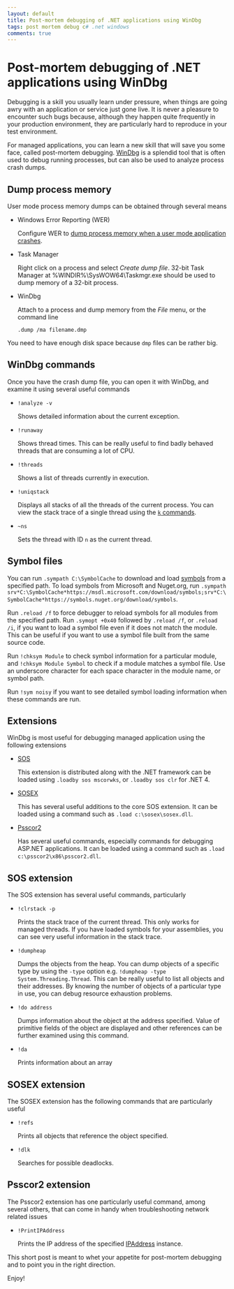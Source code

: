 ```yaml
---
layout: default
title: Post-mortem debugging of .NET applications using WinDbg
tags: post mortem debug c# .net windows
comments: true
---
```

# Post-mortem debugging of .NET applications using WinDbg

Debugging is a skill you usually learn under pressure, when things are going awry with an application or service just gone live. It is never a pleasure to encounter such bugs because, although they happen quite frequently in your production environment, they are particularly hard to reproduce in your test environment.

For managed applications, you can learn a new skill that will save you some face, called post-mortem debugging. [WinDbg](https://docs.microsoft.com/en-us/windows-hardware/drivers/debugger/debugger-download-tools) is a splendid tool that is often used to debug running processes, but can also be used to analyze process crash dumps.

## Dump process memory

User mode process memory dumps can be obtained through several means

* Windows Error Reporting (WER)

    Configure WER to [dump process memory when a user mode application crashes](https://docs.microsoft.com/en-us/windows/win32/wer/collecting-user-mode-dumps).

* Task Manager

    Right click on a process and select _Create dump file_. 32-bit Task Manager at %WINDIR%\SysWOW64\Taskmgr.exe should be used to dump memory of a 32-bit process.

* WinDbg

    Attach to a process and dump memory from the _File_ menu, or the command line

    ```text
    .dump /ma filename.dmp
    ```

You need to have enough disk space because `dmp` files can be rather big.

## WinDbg commands

Once you have the crash dump file, you can open it with WinDbg, and examine it using several useful commands

* `!analyze -v`

    Shows detailed information about the current exception.

* `!runaway`

    Shows thread times. This can be really useful to find badly behaved threads that are consuming a lot of CPU.

* `!threads`

    Shows a list of threads currently in execution.

* `!uniqstack`

    Displays all stacks of all the threads of the current process. You can view the stack trace of a single thread using the [`k` commands](https://docs.microsoft.com/en-us/windows-hardware/drivers/debugger/k--kb--kc--kd--kp--kp--kv--display-stack-backtrace-).

* `~ns`

    Sets the thread with ID `n` as the current thread.

## Symbol files

You can run `.sympath C:\SymbolCache` to download and load [symbols](https://docs.microsoft.com/en-us/windows/win32/dxtecharts/debugging-with-symbols) from a specified path. To load symbols from Microsoft and Nuget.org, run `.sympath srv*C:\SymbolCache*https://msdl.microsoft.com/download/symbols;srv*C:\SymbolCache*https://symbols.nuget.org/download/symbols`.

Run `.reload /f` to force debugger to reload symbols for all modules from the specified path. Run `.symopt +0x40` followed by `.reload /f`, or `.reload /i`, if you want to load a symbol file even if it does not match the module. This can be useful if you want to use a symbol file built from the same source code.

Run `!chksym Module` to check symbol information for a particular module, and `!chksym Module Symbol` to check if a module matches a symbol file. Use an underscore character for each space character in the module name, or symbol path.

Run `!sym noisy` if you want to see detailed symbol loading information when these commands are run.

## Extensions

WinDbg is most useful for debugging managed application using the following extensions

* [SOS](https://docs.microsoft.com/en-us/dotnet/framework/tools/sos-dll-sos-debugging-extension)

    This extension is distributed along with the .NET framework can be loaded using `.loadby sos mscorwks`, or `.loadby sos clr` for .NET 4.

* [SOSEX](http://www.stevestechspot.com/default.aspx)

    This has several useful additions to the core SOS extension. It can be loaded using a command such as `.load c:\sosex\sosex.dll`.

* [Psscor2](https://blogs.msdn.microsoft.com/amb/2011/04/28/free-download-psscor2-new-windbg-extension-for-debugging-net-4-0-applications/)

    Has several useful commands, especially commands for debugging ASP.NET applications. It can be loaded using a command such as `.load c:\psscor2\x86\psscor2.dll`.

## SOS extension

The SOS extension has several useful commands, particularly

* `!clrstack -p`

    Prints the stack trace of the current thread. This only works for managed threads. If you have loaded symbols for your assemblies, you can see very useful information in the stack trace.

* `!dumpheap`

    Dumps the objects from the heap. You can dump objects of a specific type by using the `-type` option e.g. `!dumpheap -type System.Threading.Thread`. This can be really useful to list all objects and their addresses. By knowing the number of objects of a particular type in use, you can debug resource exhaustion problems.

* `!do address`

    Dumps information about the object at the address specified. Value of primitive fields of the object are displayed and other references can be further examined using this command.

* `!da`

    Prints information about an array

## SOSEX extension

The SOSEX extension has the following commands that are particularly useful

* `!refs`

    Prints all objects that reference the object specified.

* `!dlk`

    Searches for possible deadlocks.

## Psscor2 extension

The Psscor2 extension has one particularly useful command, among several others, that can come in handy when troubleshooting network related issues

* `!PrintIPAddress`

    Prints the IP address of the specified [IPAddress](https://docs.microsoft.com/en-us/dotnet/api/system.net.ipaddress) instance.

This short post is meant to whet your appetite for post-mortem debugging and to point you in the right direction.

Enjoy!
